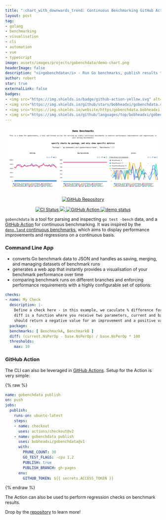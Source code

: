 ```yaml
---
title: ":chart_with_downwards_trend: Continuous Benchmarking GitHub Action"
layout: post
tag:
- golang
- benchmarking
- visualisation
- cli
- automation
- vue
- typescript
image: assets/images/projects/gobenchdata/demo-chart.png
headerImage: false
description: "<i>gobenchdata</i> - Run Go benchmarks, publish results to an interactive web app, and check for performance regressions in your pull requests"
author: robert
star: true
externalLink: false
badges:
- <img src="https://img.shields.io/badge/github-action-yellow.svg" alt="GitHub Action" />
- <img src="https://img.shields.io/github/stars/bobheadxi/gobenchdata.svg?" />
- <img src="https://img.shields.io/website/https/gobenchdata.bobheadxi.dev.svg?down_color=grey&down_message=offline&label=demo&up_message=live" alt="demo status">
- <img src="https://img.shields.io/github/languages/top/bobheadxi/gobenchdata.svg?colorB=1e90ff" />
---
```


<p align="center">
  <a href="https://gobenchdata.bobheadxi.dev">
    <img src="../../assets/images/projects/gobenchdata/demo-chart.png" alt="demo">
  </a>
</p>

<p align="center">
  <a href="https://github.com/bobheadxi/gobenchdata">
    <img src="https://img.shields.io/badge/github-gobenchdata-red.svg?style=for-the-badge" alt="GitHub Repository"/>
  </a>
</p>

<p align="center">
  <a href="https://github.com/bobheadxi/gobenchdata/actions?workflow=pipeline">
    <img src="https://github.com/bobheadxi/gobenchdata/workflows/pipeline/badge.svg" alt="CI Status" />
  </a>
  <a href="https://github.com/bobheadxi/gobenchdata">
    <img src="https://img.shields.io/github/stars/bobheadxi/gobenchdata.svg?" />
  </a>
  <a href="https://bobheadxi.dev/r/gobenchdata">
    <img src="https://img.shields.io/badge/view-github%20action-yellow.svg" alt="GitHub Action" />
  </a>
  <a href="https://gobenchdata.bobheadxi.dev/">
    <img src="https://img.shields.io/website/https/gobenchdata.bobheadxi.dev.svg?down_color=grey&down_message=offline&label=demo&up_message=live" alt="demo status">
  </a>
</p>

`gobenchdata` is a tool for parsing and inspecting `go test -bench` data, and a [GitHub Action](https://github.com/features/actions) for continuous benchmarking. It was inspired by the [`deno.land` continuous benchmarks](https://deno.land/benchmarks.html), which aims to display performance improvements and regressions on a continuous basis.

### Command Line App

* converts Go benchmark data to JSON and handles as saving, merging, and managing datasets of benchmark runs
* generates a web app that instantly provides a visualisation of your benchmark performance over time
* comparing benchmark runs on different branches and enforcing performance requirements with a highly configurable set of options:

```yml
checks:
- name: My Check
  description: |-
    Define a check here - in this example, we caculate % difference for NsPerOp in the diff function.
    diff is a function where you receive two parameters, current and base, and in general this function
    should return a negative value for an improvement and a positive value for a regression.
  package: .
  benchmarks: [ BenchmarkA, BenchmarkB ]
  diff: (current.NsPerOp - base.NsPerOp) / base.NsPerOp * 100
  thresholds:
    max: 10
```

### GitHub Action

The CLI can also be leveraged in [GitHub Actions](https://github.com/features/actions). Setup for the Action is very simple:

{% raw %}

```yml
name: gobenchdata publish
on: push
jobs:
  publish:
    runs-on: ubuntu-latest
    steps:
    - name: checkout
      uses: actions/checkout@v2
    - name: gobenchdata publish
      uses: bobheadxi/gobenchdata@v1
      with:
        PRUNE_COUNT: 30
        GO_TEST_FLAGS: -cpu 1,2
        PUBLISH: true
        PUBLISH_BRANCH: gh-pages
      env:
        GITHUB_TOKEN: ${{ secrets.ACCESS_TOKEN }}
```

{% endraw %}

The Action can also be used to perform regression checks on benchmark results.

Drop by the [repository](https://github.com/bobheadxi/gobenchdata) to learn more!

<br />
